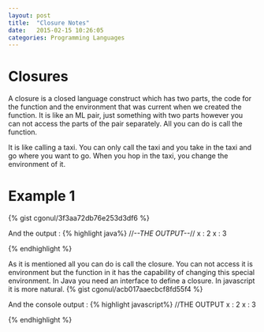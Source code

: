 ```yaml
---
layout: post
title:  "Closure Notes"
date:   2015-02-15 10:26:05
categories: Programming Languages
---
```


# Closures #

A closure is a closed language construct which has two parts, the code for the function
and the environment that was current when we created the function. It is like an ML pair,
just something with two parts however you can not access the parts of the pair separately.
All you can do is call the function. 

It is like calling a taxi. You can only call the taxi and you take in the taxi and go where you want to go.
When you hop in the taxi, you change the environment of it.

# Example 1 #

{% gist cgonul/3f3aa72db76e253d3df6 %} 

And the output :
{% highlight  java%}
//*--THE OUTPUT--*//
x : 2
x : 3

{% endhighlight %}

As it is mentioned all you can do is call the closure. You can not access it is environment but the
function in it has the capability of changing this special environment. In Java you need an interface 
to define a closure. In javascript it is more natural.
{% gist cgonul/acb017aaecbcf8fd55f4 %} 

And the console output :
{% highlight  javascript%}
//THE OUTPUT
x : 2
x : 3

{% endhighlight %}
